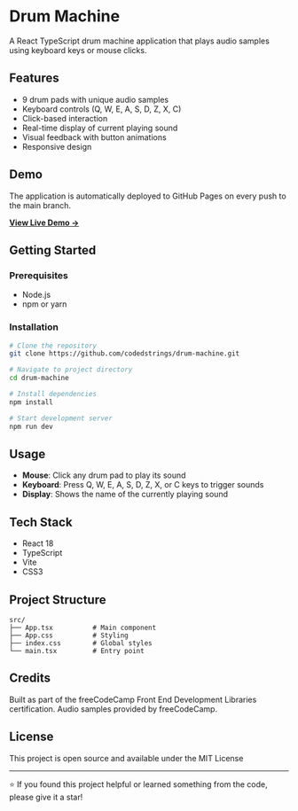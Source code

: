 # Drum Machine

A React TypeScript drum machine application that plays audio samples using keyboard keys or mouse clicks.

## Features

- 9 drum pads with unique audio samples
- Keyboard controls (Q, W, E, A, S, D, Z, X, C)
- Click-based interaction
- Real-time display of current playing sound
- Visual feedback with button animations
- Responsive design

## Demo

The application is automatically deployed to GitHub Pages on every push to the main branch.

**[View Live Demo →](https://github.com/codedstrings/drum-machine.git)**

## Getting Started

### Prerequisites
- Node.js
- npm or yarn

### Installation

```bash
# Clone the repository
git clone https://github.com/codedstrings/drum-machine.git

# Navigate to project directory
cd drum-machine

# Install dependencies
npm install

# Start development server
npm run dev
```

## Usage

- **Mouse**: Click any drum pad to play its sound
- **Keyboard**: Press Q, W, E, A, S, D, Z, X, or C keys to trigger sounds
- **Display**: Shows the name of the currently playing sound

## Tech Stack

- React 18
- TypeScript
- Vite
- CSS3

## Project Structure

```
src/
├── App.tsx          # Main component
├── App.css          # Styling
├── index.css        # Global styles
└── main.tsx         # Entry point
```

## Credits

Built as part of the freeCodeCamp Front End Development Libraries certification. Audio samples provided by freeCodeCamp.

## License

This project is open source and available under the MIT License

---

⭐ If you found this project helpful or learned something from the code, please give it a star!